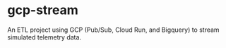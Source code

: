 # gcp-stream
An ETL project using GCP (Pub/Sub, Cloud Run, and Bigquery)  to stream simulated telemetry data.
